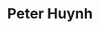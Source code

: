 ---
layout: people
title: Peter Huynh
image:
role: Director of Events
degree:
index: 7
linkedin-url:
status: current_executive
year: 2020
---